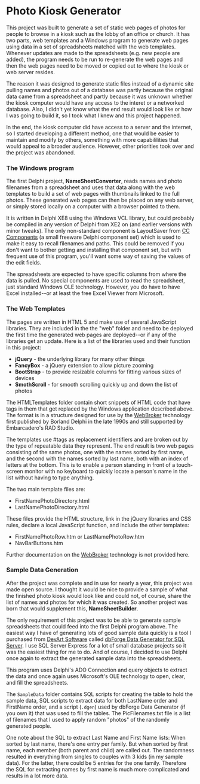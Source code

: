 # Photo Kiosk Generator

This project was built to generate a set of static web pages of photos for people to browse in a kiosk such as the lobby of an office or church.  It has two parts, web templates and a Windows program to generate web pages using data in a set of spreadsheets matched with the web templates. Whenever updates are made to the spreadsheets (e.g. new people are added), the program needs to be run to re-generate the web pages and then the web pages need to be moved or copied out to where the kiosk or web server resides.

The reason it was designed to generate static files instead of a dynamic site pulling names and photos out of a database was partly because the original data came from a spreadsheet and partly because it was unknown whether the kiosk computer would have any access to the interet or a networked database. Also, I didn't yet know what the end result would look like or how I was going to build it, so I took what I knew and this project happened.

In the end, the kiosk computer did have access to a server and the internet, so I started developing a different method, one that would be easier to maintain and modify by others, something with more capabililities that would appeal to a broader audience. However, other priorities took over and the project was abandoned.


### The Windows program ###

The first Delphi project, **NameSheetConverter**, reads names and photo filenames from a spreadsheet and uses that data along with the web templates to build a set of web pages with thumbnails linked to the full photos. These generated web pages can then be placed on any web server, or simply stored locally on a computer with a browser pointed to them.

It is written in Delphi XE8 using the Windows VCL library, but could probably be compiled in any version of Delphi from XE2 on (and earlier versions with minor tweaks). The only non-standard component is LayoutSaver from [CC Components](https://github.com/corneliusdavid/ccComponents) (a small freeware Delphi component set) which is used to make it easy to recall filenames and paths. This could be removed if you don't want to bother getting and installing that component set, but with frequent use of this program, you'll want some way of saving the values of the edit fields.

The spreadsheets are expected to have specific columns from where the data is pulled. No special components are used to read the spreadsheet, just standard Windows OLE technology. However, you do have to have Excel installed--or at least the free Excel Viewer from Microsoft.

### The Web Templates ###

The pages are written in HTML 5 and make use of several JavaScript libraries. They are included in the the "web" folder and need to be deployed the first time the generated web pages are deployed--or if any of the libraries get an update. Here is a list of the libraries used and their function in this project:

- **jQuery** - the underlying library for many other things
- **FancyBox** - a jQuery extension to allow picture zooming
- **BootStrap** - to provide resizable columns for fitting various sizes of devices
- **SmothScroll** - for smooth scrolling quickly up and down the list of photos

The HTMLTemplates folder contain short snippets of HTML code that have tags in them that get replaced by the Windows application described above. The format is in a structure designed for use by the [WebBroker](http://docwiki.embarcadero.com/RADStudio/Tokyo/en/Using_Web_Broker_Index) technology first published by Borland Delphi in the late 1990s and still supported by Embarcadero's RAD Studio.

The templates use #tags as replacement identifiers and are broken out by the type of repeatable data they represent.  The end result is two web pages consisting of the same photos, one with the names sorted by first name, and the second with the names sorted by last name, both with an index of letters at the bottom.  This is to enable a person standing in front of a touch-screen monitor with no keyboard to quickly locate a person's name in the list without having to type anything. 

The two main template files are:

- FirstNamePhotoDirectory.html
- LastNamePhotoDirectory.html

These files provide the HTML structure, link in the jQuery libraries and CSS rules, declare a local JavaScript function, and include the other templates:

- FirstNamePhotoRow.htm or LastNamePhotoRow.htm
- NavBarButtons.htm

Further documentation on the [WebBroker](http://docwiki.embarcadero.com/RADStudio/Tokyo/en/Using_Web_Broker_Index) technology is not provided here.

### Sample Data Generation ###

After the project was complete and in use for nearly a year, this project was made open source. I thought it would be nice to provide a sample of what the finished photo kiosk would look like and could not, of course, share the list of names and photos for which it was created. So another project was born that would supplement this, **NameSheetBuilder**.

The only requirement of this project was to be able to generate sample spreadsheets that could feed into the first Delphi program above. The easiest way I have of generating lots of good sample data quickly is a tool I purchased from [DevArt Software](https://www.devart.com/) called [dbForge Data Generator for SQL Server](https://www.devart.com/dbforge/sql/data-generator/). I use SQL Server Express for a lot of small database projects so it was the easiest thing for me to do. And of course, I decided to use Delphi once again to extract the generated sample data into the spreadsheets.

This program uses Delphi's ADO Connection and query objects to extract the data and once again uses Microsoft's OLE technology to open, clear, and fill the spreadsheets.

The `SampleData` folder contains SQL scripts for creating the table to hold the sample data, SQL scripts to extract data for both LastName order and FirstName order, and a script (`.dgen`) used by dbForge Data Generator (if you own it) that was used to fill the tables. The PicFilenames.txt file is a list of filenames that I used to apply random "photos" of the randomly generated people.

One note about the SQL to extract Last Name and First Name lists: When sorted by last name, there's one entry per family.  But when sorted by first name, each member (both parent and child) are called out.  The randomness resulted in everything from singles to couples with 3 kids (in my sample data). For the latter, there could be 5 entries for the one family.  Therefore the SQL for extracting names by first name is much more complicated and results in a lot more data.
